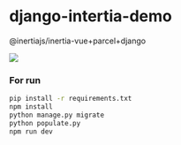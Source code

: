 # django-intertia-demo

@inertiajs/inertia-vue+parcel+django

![](https://i.imgur.com/2OYnxPb.png)


### For run

```bash
pip install -r requirements.txt
npm install
python manage.py migrate
python populate.py 
npm run dev
```


